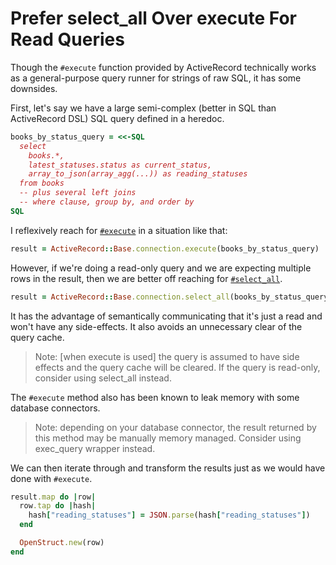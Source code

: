 # Prefer select_all Over execute For Read Queries

Though the `#execute` function provided by ActiveRecord technically works as a
general-purpose query runner for strings of raw SQL, it has some downsides.

First, let's say we have a large semi-complex (better in SQL than ActiveRecord
DSL) SQL query defined in a heredoc.

```ruby
books_by_status_query = <<-SQL
  select
    books.*,
    latest_statuses.status as current_status,
    array_to_json(array_agg(...)) as reading_statuses
  from books
  -- plus several left joins
  -- where clause, group by, and order by
SQL
```

I reflexively reach for
[`#execute`](https://api.rubyonrails.org/classes/ActiveRecord/ConnectionAdapters/DatabaseStatements.html#method-i-execute)
in a situation like that:

```ruby
result = ActiveRecord::Base.connection.execute(books_by_status_query)
```

However, if we're doing a read-only query and we are expecting multiple rows in
the result, then we are better off reaching for
[`#select_all`](https://api.rubyonrails.org/classes/ActiveRecord/ConnectionAdapters/DatabaseStatements.html#method-i-select_all).

```ruby
result = ActiveRecord::Base.connection.select_all(books_by_status_query)
```

It has the advantage of semantically communicating that it's just a read and
won't have any side-effects. It also avoids an unnecessary clear of the query
cache.

> Note: [when execute is used] the query is assumed to have side effects and
> the query cache will be cleared. If the query is read-only, consider using
> select_all instead.

The `#execute` method also has been known to leak memory with some database
connectors.

> Note: depending on your database connector, the result returned by this
> method may be manually memory managed. Consider using exec_query wrapper
> instead.

We can then iterate through and transform the results just as we would have
done with `#execute`.

```ruby
result.map do |row|
  row.tap do |hash|
    hash["reading_statuses"] = JSON.parse(hash["reading_statuses"])
  end

  OpenStruct.new(row)
end
```
